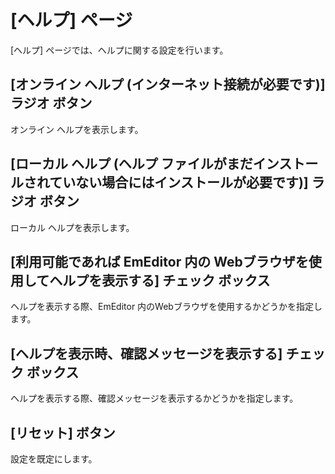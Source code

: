 # \[ヘルプ\] ページ

\[ヘルプ\] ページでは、ヘルプに関する設定を行います。

## [オンライン ヘルプ (インターネット接続が必要です)] ラジオ ボタン

オンライン ヘルプを表示します。

## [ローカル ヘルプ (ヘルプ ファイルがまだインストールされていない場合にはインストールが必要です)] ラジオ ボタン

ローカル ヘルプを表示します。

## [利用可能であれば EmEditor 内の Webブラウザを使用してヘルプを表示する] チェック ボックス

ヘルプを表示する際、EmEditor 内のWebブラウザを使用するかどうかを指定します。

## [ヘルプを表示時、確認メッセージを表示する] チェック ボックス

ヘルプを表示する際、確認メッセージを表示するかどうかを指定します。

## \[リセット\] ボタン

設定を既定にします。


